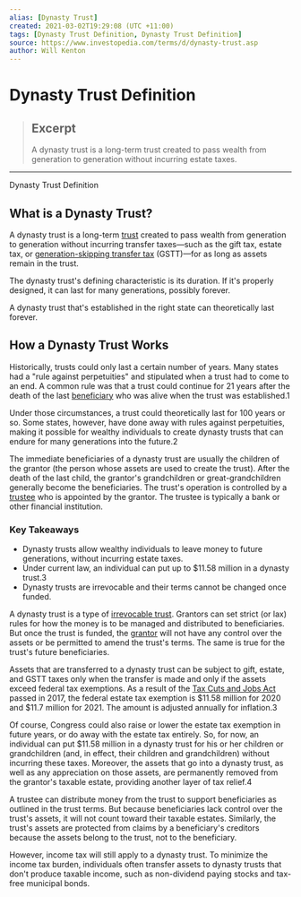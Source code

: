 ```yaml
---
alias: [Dynasty Trust]
created: 2021-03-02T19:29:08 (UTC +11:00)
tags: [Dynasty Trust Definition, Dynasty Trust Definition]
source: https://www.investopedia.com/terms/d/dynasty-trust.asp
author: Will Kenton
---
```


# Dynasty Trust Definition

> ## Excerpt
> A dynasty trust is a long-term trust created to pass wealth from generation to generation without incurring estate taxes.

---

Dynasty Trust Definition
## What is a Dynasty Trust?

A dynasty trust is a long-term [trust](https://www.investopedia.com/terms/t/trust.asp) created to pass wealth from generation to generation without incurring transfer taxes—such as the gift tax, estate tax, or [generation-skipping transfer tax](https://www.investopedia.com/terms/g/generation-skipping-transfer-tax.asp) (GSTT)—for as long as assets remain in the trust.  

The dynasty trust's defining characteristic is its duration. If it's properly designed, it can last for many generations, possibly forever.

A dynasty trust that's established in the right state can theoretically last forever.

## How a Dynasty Trust Works

Historically, trusts could only last a certain number of years. Many states had a "rule against perpetuities" and stipulated when a trust had to come to an end. A common rule was that a trust could continue for 21 years after the death of the last [beneficiary](https://www.investopedia.com/terms/b/beneficiary.asp) who was alive when the trust was established.1

Under those circumstances, a trust could theoretically last for 100 years or so. Some states, however, have done away with rules against perpetuities, making it possible for wealthy individuals to create dynasty trusts that can endure for many generations into the future.2

The immediate beneficiaries of a dynasty trust are usually the children of the grantor (the person whose assets are used to create the trust). After the death of the last child, the grantor's grandchildren or great-grandchildren generally become the beneficiaries. The trust's operation is controlled by a [trustee](https://www.investopedia.com/terms/t/trustee.asp) who is appointed by the grantor. The trustee is typically a bank or other financial institution.

### Key Takeaways

-   Dynasty trusts allow wealthy individuals to leave money to future generations, without incurring estate taxes.
-   Under current law, an individual can put up to $11.58 million in a dynasty trust.3
-   Dynasty trusts are irrevocable and their terms cannot be changed once funded.

A dynasty trust is a type of [irrevocable trust](https://www.investopedia.com/terms/i/irrevocabletrust.asp). Grantors can set strict (or lax) rules for how the money is to be managed and distributed to beneficiaries. But once the trust is funded, the [grantor](https://www.investopedia.com/terms/g/grantortrustrules.asp) will not have any control over the assets or be permitted to amend the trust's terms. The same is true for the trust's future beneficiaries.

Assets that are transferred to a dynasty trust can be subject to gift, estate, and GSTT taxes only when the transfer is made and only if the assets exceed federal tax exemptions. As a result of the [Tax Cuts and Jobs Act](https://www.investopedia.com/taxes/trumps-tax-reform-plan-explained/) passed in 2017, the federal estate tax exemption is $11.58 million for 2020 and $11.7 million for 2021. The amount is adjusted annually for inflation.3

Of course, Congress could also raise or lower the estate tax exemption in future years, or do away with the estate tax entirely. So, for now, an individual can put $11.58 million in a dynasty trust for his or her children or grandchildren (and, in effect, their children and grandchildren) without incurring these taxes. Moreover, the assets that go into a dynasty trust, as well as any appreciation on those assets, are permanently removed from the grantor's taxable estate, providing another layer of tax relief.4 

A trustee can distribute money from the trust to support beneficiaries as outlined in the trust terms. But because beneficiaries lack control over the trust's assets, it will not count toward their taxable estates. Similarly, the trust's assets are protected from claims by a beneficiary's creditors because the assets belong to the trust, not to the beneficiary.

However, income tax will still apply to a dynasty trust. To minimize the income tax burden, individuals often transfer assets to dynasty trusts that don't produce taxable income, such as non-dividend paying stocks and tax-free municipal bonds.
